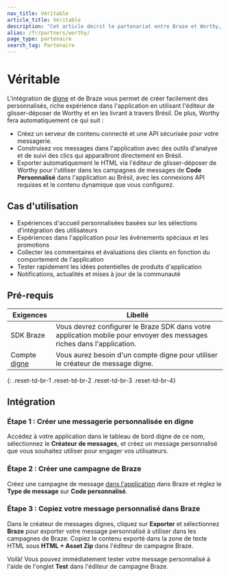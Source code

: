 ```yaml
---
nav_title: Véritable
article_title: Véritable
description: "Cet article décrit le partenariat entre Braze et Worthy, une plateforme de personnalisation de messages qui vous permet de créer des expériences personnalisées et riches dans l'application et de les transmettre par l'intermédiaire de Braze."
alias: /fr/partners/worthy/
page_type: partenaire
search_tag: Partenaire
---
```


# Véritable

L'intégration de [digne](https://worthy.ai/) et de Braze vous permet de créer facilement des personnalisés, riche expérience dans l'application en utilisant l'éditeur de glisser-déposer de Worthy et en les livrant à travers Brésil. De plus, Worthy fera automatiquement ce qui suit :

- Créez un serveur de contenu connecté et une API sécurisée pour votre messagerie.
- Construisez vos messages dans l'application avec des outils d'analyse et de suivi des clics qui apparaîtront directement en Brésil.
- Exporter automatiquement le HTML via l'éditeur de glisser-déposer de Worthy pour l'utiliser dans les campagnes de messages de **Code Personnalisé** dans l'application au Brésil, avec les connexions API requises et le contenu dynamique que vous configurez.

## Cas d'utilisation

- Expériences d'accueil personnalisées basées sur les sélections d'intégration des utilisateurs
- Expériences dans l'application pour les événements spéciaux et les promotions
- Collecter les commentaires et évaluations des clients en fonction du comportement de l'application
- Tester rapidement les idées potentielles de produits d'application
- Notifications, actualités et mises à jour de la communauté

## Pré-requis

| Exigences                          | Libellé                                                                                                                |
| ---------------------------------- | ---------------------------------------------------------------------------------------------------------------------- |
| SDK Braze                          | Vous devrez configurer le Braze SDK dans votre application mobile pour envoyer des messages riches dans l'application. |
| Compte [digne](https://worthy.ai/) | Vous aurez besoin d'un compte digne pour utiliser le créateur de message digne.                                        |
{: .reset-td-br-1 .reset-td-br-2 .reset-td-br-3 .reset-td-br-4}

## Intégration

### Étape 1 : Créer une messagerie personnalisée en digne

Accédez à votre application dans le tableau de bord digne de ce nom, sélectionnez le **Créateur de messages**, et créez un message personnalisé que vous souhaitez utiliser pour engager vos utilisateurs.

### Étape 2 : Créer une campagne de Braze

Créez une campagne de message [dans l'application]({{site.baseurl}}/user_guide/message_building_by_channel/in-app_messages/create/) dans Braze et réglez le **Type de message** sur **Code personnalisé**.

### Étape 3 : Copiez votre message personnalisé dans Braze

Dans le créateur de messages dignes, cliquez sur **Exporter** et sélectionnez **Braze** pour exporter votre message personnalisé à utiliser dans les campagnes de Braze. Copiez le contenu exporté dans la zone de texte HTML sous **HTML + Asset Zip** dans l'éditeur de campagne Braze.

Voilà! Vous pouvez immédiatement tester votre message personnalisé à l'aide de l'onglet **Test** dans l'éditeur de campagne Braze. 
